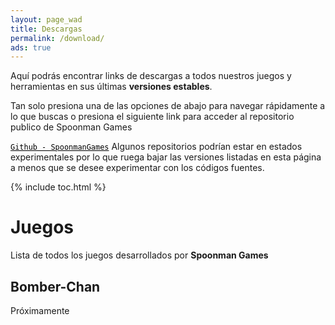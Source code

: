 ```yaml
---
layout: page_wad
title: Descargas
permalink: /download/
ads: true
---
```


Aquí podrás encontrar links de descargas a todos nuestros juegos y 
herramientas en sus últimas **versiones estables**.

Tan solo presiona una de las opciones de abajo para navegar rápidamente a lo que buscas o presiona el siguiente link para acceder al repositorio publico
de Spoonman Games

<p class="notice-success">
    <code><a href="https://github.com/SpoonmanGames" style="color: #000000;">Github - SpoonmanGames</a></code> Algunos repositorios podrían estar en estados experimentales por lo que ruega bajar las versiones listadas en esta página a menos que se desee experimentar con los códigos fuentes.
</p>

{% include toc.html %}

# Juegos

Lista de todos los juegos desarrollados por **Spoonman Games**

## Bomber-Chan

Próximamente